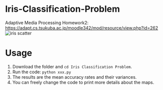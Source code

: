 # Iris-Classification-Problem
Adaptive Media Processing Homework2: https://adapt.cs.tsukuba.ac.jp/moodle342/mod/resource/view.php?id=262
![iris scatter](https://upload.wikimedia.org/wikipedia/commons/thumb/5/56/Iris_dataset_scatterplot.svg/1920px-Iris_dataset_scatterplot.svg.png)
# Usage
1. Download the folder and `cd Iris Classification Problem`.
2. Run the code: `python xxx.py`
3. The results are the mean accuracy rates and their variances.
4. You can freely change the code to print more details about the maps.
